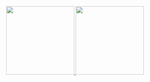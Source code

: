 <div align="center">
  <a href="https://Gabriel03-GitHub">
  <img height="180em" src="https://github-readme-stats.vercel.app/api?username=Gabriel03-GitHub&show_icons=true&theme=dracula&include_all_commits=true&count_private=true"/>
  <img height="180em" src="https://github-readme-stats.vercel.app/api/top-langs/?username=Gabriel03-GitHub&layout=compact&langs_count=7&theme=dracula"/>
</div>
